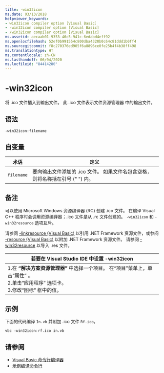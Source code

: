 ```yaml
---
title: -win32icon
ms.date: 03/13/2018
helpviewer_keywords:
- win32icon compiler option [Visual Basic]
- -win32icon compiler option [Visual Basic]
- /win32icon compiler option [Visual Basic]
ms.assetid: aecaab01-9353-46c5-941c-6edabd4eff92
ms.openlocfilehash: 52ef0b991554c800dba4320b0c64c81ddd1b0ff4
ms.sourcegitcommit: f8c270376ed905f6a8896ce0fe25b4f4b38ff498
ms.translationtype: HT
ms.contentlocale: zh-CN
ms.lasthandoff: 06/04/2020
ms.locfileid: "84414280"
---
```

# <a name="-win32icon"></a>-win32icon
将 .ico 文件插入到输出文件。 此 .ico 文件表示文件资源管理器  中的输出文件。  
  
## <a name="syntax"></a>语法  
  
```console  
-win32icon:filename  
```  
  
## <a name="arguments"></a>自变量  
  
|术语|定义|  
|---|---|  
|`filename`|要向输出文件添加的 .ico 文件。 如果文件名包含空格，则将名称括在引号 (" ") 内。|  
  
## <a name="remarks"></a>备注  
 可以使用 Microsoft Windows 资源编译器 (RC) 创建 .ico 文件。 在编译 Visual C++ 程序时会调用资源编译器；.ico 文件是从 .rc 文件创建的。 `-win32icon` 和 `-win32resource` 选项互斥。  
  
 请参阅 [-linkresource (Visual Basic)](linkresource.md) 以引用 .NET Framework 资源文件，或参阅 [-resource (Visual Basic)](resource.md) 以附加 .NET Framework 资源文件。 请参阅 [-win32resource](win32resource.md) 以导入 .res 文件。  
  
|若要在 Visual Studio IDE 中设置 -win32icon|  
|---|  
|1.在 **“解决方案资源管理器”** 中选择一个项目。 在“项目”菜单上，单击“属性”   。 <br />2.单击“应用程序”  选项卡。<br />3.修改“图标”  框中的值。|  
  
## <a name="example"></a>示例  
 下面的代码编译 `In.vb` 并附加 .ico 文件 `Rf.ico`。  
  
```console
vbc -win32icon:rf.ico in.vb  
```  
  
## <a name="see-also"></a>请参阅

- [Visual Basic 命令行编译器](index.md)
- [示例编译命令行](sample-compilation-command-lines.md)
